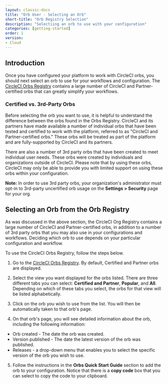 ```yaml
---
layout: classic-docs
title: "Orb User - Selecting an Orb"
short-title: "Orb Registry Selection"
description: "Selectiing an orb to use with your configuration"
categories: [getting-started]
order: 1
version:
- Cloud
---
```


## Introduction

Once you have configured your platform to work with CircleCI orbs, you should next select an orb to use for your workflows and configuration. The [CircleCI Orbs Registry](https://circleci.com/orbs/registry/) contains a large number of CircleCI and Partner-certified orbs that can greatly simplify your workflows.

### Certified vs. 3rd-Party Orbs

Before selecting the orb you want to use, it is helpful to understand the difference between the orbs found in the Orbs Registry. CircleCI and its partners have made available a number of individual orbs that have been tested and certified to work with the platform, referred to as "CircleCI and Partner-certified orbs." These orbs will be treated as part of the platform and are fully-supported by CircleCI and its partners. 

There are also a number of 3rd party orbs that have been created to meet individual user needs. These orbs were created by individuals and organizations outside of CircleCI. Please note that by using these orbs, CircleCI may only be able to provide you with limited support on using these orbs within your configuration. 

**Note:** In order to use 3rd party orbs, your organization's administrator must opt-in to 3rd-party uncertified orb usage on the **Settings > Security** page for your org.

## Selecting an Orb from the Orb Registry

As was discussed in the above section, the CircleCI Org Registry contains a large number of CircleCI and Partner-certified orbs, in addition to a number of 3rd party orbs that you may also use in your configurations and workflows. Deciding which orb to use depends on your particular configuration and workflow.

To use the CircleCI Orbs Registry, follow the steps below.

1) Go to the [CircleCI Orbs Registry](https://circleci.com/orbs/registry/). By default, Certified and Partner orbs are displayed.

2) Select the view you want displayed for the orbs listed. There are three different tabs you can select: **Certified and Partner**, **Popular**, and **All**. Depending on which of these tabs you select, the orbs for that view will be listed alphabetically.

3) Click on the orb you wish to use from the list. You will then be automatically taken to that orb's page.

4) On that orb's page, you will see detailed information about the orb, including the following information:

* Orb created - The date the orb was created.
* Version published - The date the latest version of the orb was published.
* Releases - a drop-down menu that enables you to select the specific version of the orb you wish to use.

5) Follow the instructions in the **Orbs Quick Start Guide** section to add the orb to your configuration. Notice that there is a **copy code** box that you can select to copy the code to your clipboard.
